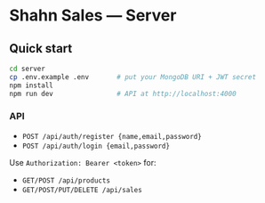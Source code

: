 # Shahn Sales — Server

## Quick start
```bash
cd server
cp .env.example .env       # put your MongoDB URI + JWT secret
npm install
npm run dev                # API at http://localhost:4000
```

### API
- `POST /api/auth/register {name,email,password}`
- `POST /api/auth/login {email,password}`

Use `Authorization: Bearer <token>` for:
- `GET/POST /api/products`
- `GET/POST/PUT/DELETE /api/sales`
